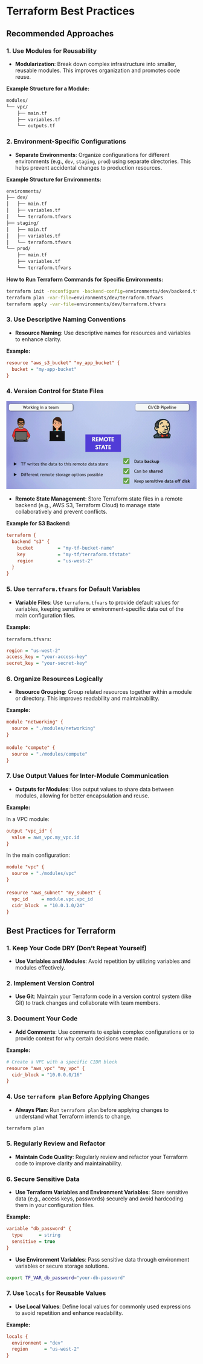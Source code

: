 # Terraform Best Practices

## **Recommended Approaches**

### 1. **Use Modules for Reusability**

- **Modularization**: Break down complex infrastructure into smaller, reusable modules. This improves organization and promotes code reuse.

**Example Structure for a Module:**

```txt
modules/
└── vpc/
    ├── main.tf
    ├── variables.tf
    └── outputs.tf
```

### 2. **Environment-Specific Configurations**

- **Separate Environments**: Organize configurations for different environments (e.g., `dev`, `staging`, `prod`) using separate directories. This helps prevent accidental changes to production resources.

**Example Structure for Environments:**

```txt
environments/
├── dev/
│   ├── main.tf
│   ├── variables.tf
│   └── terraform.tfvars
├── staging/
│   ├── main.tf
│   ├── variables.tf
│   └── terraform.tfvars
└── prod/
    ├── main.tf
    ├── variables.tf
    └── terraform.tfvars
```

**How to Run Terraform Commands for Specific Environments:**

```bash
terraform init -reconfigure -backend-config=environments/dev/backend.tfvars
terraform plan -var-file=environments/dev/terraform.tfvars
terraform apply -var-file=environments/dev/terraform.tfvars
```

### 3. **Use Descriptive Naming Conventions**

- **Resource Naming**: Use descriptive names for resources and variables to enhance clarity.

**Example:**

```ini
resource "aws_s3_bucket" "my_app_bucket" {
  bucket = "my-app-bucket"
}
```

### 4. **Version Control for State Files**

![alt text](images/tf-remote-state.png)

- **Remote State Management**: Store Terraform state files in a remote backend (e.g., AWS S3, Terraform Cloud) to manage state collaboratively and prevent conflicts.

**Example for S3 Backend:**

```ini
terraform {
  backend "s3" {
    bucket         = "my-tf-bucket-name"
    key            = "my-tf/terraform.tfstate"
    region         = "us-west-2"
  }
}
```

### 5. **Use `terraform.tfvars` for Default Variables**

- **Variable Files**: Use `terraform.tfvars` to provide default values for variables, keeping sensitive or environment-specific data out of the main configuration files.

**Example:**

`terraform.tfvars`:

```ini
region = "us-west-2"
access_key = "your-access-key"
secret_key = "your-secret-key"
```

### 6. **Organize Resources Logically**

- **Resource Grouping**: Group related resources together within a module or directory. This improves readability and maintainability.

**Example:**

```ini
module "networking" {
  source = "./modules/networking"
}

module "compute" {
  source = "./modules/compute"
}
```

### 7. **Use Output Values for Inter-Module Communication**

- **Outputs for Modules**: Use output values to share data between modules, allowing for better encapsulation and reuse.

**Example:**

In a VPC module:

```ini
output "vpc_id" {
  value = aws_vpc.my_vpc.id
}
```

In the main configuration:

```ini
module "vpc" {
  source = "./modules/vpc"
}

resource "aws_subnet" "my_subnet" {
  vpc_id     = module.vpc.vpc_id
  cidr_block  = "10.0.1.0/24"
}
```

## **Best Practices for Terraform**

### 1. **Keep Your Code DRY (Don’t Repeat Yourself)**

- **Use Variables and Modules**: Avoid repetition by utilizing variables and modules effectively.

### 2. **Implement Version Control**

- **Use Git**: Maintain your Terraform code in a version control system (like Git) to track changes and collaborate with team members.

### 3. **Document Your Code**

- **Add Comments**: Use comments to explain complex configurations or to provide context for why certain decisions were made.

**Example:**

```ini
# Create a VPC with a specific CIDR block
resource "aws_vpc" "my_vpc" {
  cidr_block = "10.0.0.0/16"
}
```

### 4. **Use `terraform plan` Before Applying Changes**

- **Always Plan**: Run `terraform plan` before applying changes to understand what Terraform intends to change.

```bash
terraform plan
```

### 5. **Regularly Review and Refactor**

- **Maintain Code Quality**: Regularly review and refactor your Terraform code to improve clarity and maintainability.

### 6. **Secure Sensitive Data**

- **Use Terraform Variables and Environment Variables**: Store sensitive data (e.g., access keys, passwords) securely and avoid hardcoding them in your configuration files.

**Example:**

```ini
variable "db_password" {
  type      = string
  sensitive = true
}
```

- **Use Environment Variables**: Pass sensitive data through environment variables or secure storage solutions.

```bash
export TF_VAR_db_password="your-db-password"
```

### 7. **Use `locals` for Reusable Values**

- **Use Local Values**: Define local values for commonly used expressions to avoid repetition and enhance readability.

**Example:**

```ini
locals {
  environment = "dev"
  region      = "us-west-2"
}
```
